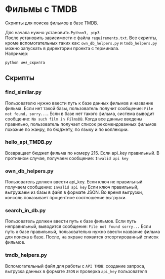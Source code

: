 # Фильмы с TMDB

Скрипты для поиска фильмов в базе TMDB.</br>

Для начала нужно установить `Python3, pip3`.</br>
После установить зависимости с файла `requirements.txt`.
Все скрипты, кроме вспомогательных таких как: `own_db_helpers.py` и `tmdb_helpers.py` можно запускать в директории проекта с терминала.</br>
Например:

```python
python имя_скрипта
```

## Скрипты

### find_similar.py
Пользователю нужно ввести путь к базе данных фильмов и название фильма.
Ecли нет такой базы, пользователь получит сообщение: `File not found, sorry...`.
Если в базе нет такого фильма, система выводит сообщение: `No such film in FilmsDB`.
Когда все данные введены правильно, пользователь получает список рекомендованных фильмов похожие по жанру, по бюджету, по языку и по коллекции.


### hello_api_TMDB.py
Возвращает бюджет фильма по номеру 215. Если api_key правильный. В противном случае, получаем сообщение: `Invalid api key`


### own_db_helpers.py
Пользователь должен ввести api_key. Если ключ не правильный получаем сообщение: `Invalid api key`
Если ключ правильный, выгружаем из базы в файл в формате JSON. Во время выгрузки, консоль показывает процентное соотношение выгрузки.


### search_in_db.py
Пользователь должен ввести путь к базе фильмов. Если путь неправильный, выводится сообщение: `File not found sorry...`
Если путь к базе правильный, пользователью нужно ввести название фильма для поиска в базе. После, на экране появится отсортированный список фильмов.


### tmdb_helpers.py
Вспомогательный файл для работы с `API TMDB`: создание запроса, выгрузка данных в формате `JSON` и проверка `api_key` пользователя
